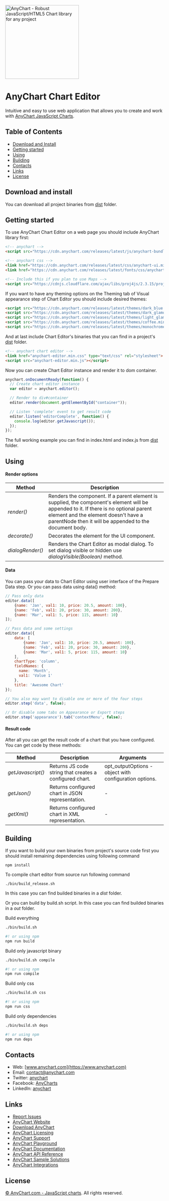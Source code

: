 [<img src="https://cdn.anychart.com/images/logo-transparent-segoe.png?2" width="234px" alt="AnyChart - Robust JavaScript/HTML5 Chart library for any project">](https://www.anychart.com)

AnyChart Chart Editor
=========

Intuitive and easy to use web application that allows you to create and work with [AnyChart JavaScript Charts](https://www.anychart.com).

## Table of Contents

* [Download and Install](#download-and-install)
* [Getting started](#getting-started)
* [Using](#using)
* [Building](#building)
* [Contacts](#contacts)
* [Links](#links)
* [License](#license)

## Download and install

You can download all project binaries from [dist](https://github.com/AnyChart/chart-editor/tree/master/dist) folder.

## Getting started

To use AnyChart Chart Editor on a web page you should include AnyChart library first:
```html
<!-- anychart -->
<script src="https://cdn.anychart.com/releases/latest/js/anychart-bundle.min.js"></script>

<!-- anychart css -->
<link href="https://cdn.anychart.com/releases/latest/css/anychart-ui.min.css" type="text/css" rel="stylesheet">
<link href="https://cdn.anychart.com/releases/latest/fonts/css/anychart-font.min.css" type="text/css" rel="stylesheet">

<!-- Include this if you plan to use Maps -->
<script src="https://cdnjs.cloudflare.com/ajax/libs/proj4js/2.3.15/proj4.js"></script>
```

If you want to have any theming options on the Theming tab of Visual appearance step of Chart Editor you should include desired themes:
```html
<script src="https://cdn.anychart.com/releases/latest/themes/dark_blue.min.js"></script>
<script src="https://cdn.anychart.com/releases/latest/themes/dark_glamour.min.js"></script>
<script src="https://cdn.anychart.com/releases/latest/themes/light_glamour.min.js"></script>
<script src="https://cdn.anychart.com/releases/latest/themes/coffee.min.js"></script>
<script src="https://cdn.anychart.com/releases/latest/themes/monochrome.min.js"></script>
```
 
And at last include Chart Editor's binaries that you can find in a project's [dist](https://github.com/AnyChart/chart-editor/tree/master/dist) folder.
```html
<!-- anychart chart editor -->
<link href="anychart-editor.min.css" type="text/css" rel="stylesheet">
<script src="anychart-editor.min.js"></script>
```

Now you can create Chart Editor instance and render it to dom container. 
```javascript
anychart.onDocumentReady(function() {
  // Create chart editor instance
  var editor = anychart.editor();

  // Render to div#container
  editor.render(document.getElementById("container"));

  // Listen 'complete' event to get result code
  editor.listen('editorComplete', function() {
    console.log(editor.getJavascript());
  });
});
```

The full working example you can find in index.html and index.js from [dist](https://github.com/AnyChart/chart-editor/tree/master/dist) folder.

## Using

#### Render options
Method | Description
--- | ---
*render()* | Renders the component.  If a parent element is supplied, the component's element will be appended to it.  If there is no optional parent element and the element doesn't have a parentNode then it will be appended to the document body.
*decorate()* | Decorates the element for the UI component.
*dialogRender()* | Renders the Chart Editor as modal dialog. To set dialog visible or hidden use *dialogVisible(Boolean)* method.

#### Data
You can pass your data to Chart Editor using user interface of the Prepare Data step. Or you can pass data using data() method:
```javascript
// Pass only data
editor.data([
    {name: 'Jan', val1: 10, price: 20.5, amount: 100},
    {name: 'Feb', val1: 20, price: 30, amount: 200},
    {name: 'Mar', val1: 5, price: 115, amount: 10}
]);

// Pass data and some settings
editor.data({
    data: [
        {name: 'Jan', val1: 10, price: 20.5, amount: 100},
        {name: 'Feb', val1: 20, price: 30, amount: 200},
        {name: 'Mar', val1: 5, price: 115, amount: 10}
    ],
    chartType: 'column',
    fieldNames: {
      name: 'Month',
      val1: 'Value 1'
    },
    title: 'Awesome Chart'
});

// You also may want to disable one or more of the four steps
editor.step('data', false);

// Or disable some tabs on Appearance or Export steps
editor.step('appearance').tab('contextMenu', false);
```


#### Result code
After all you can get the result code of a chart that you have configured. You can get code by these methods:

Method | Description | Arguments
--- | --- | ---
*getJavascript()* | Returns JS code string that creates a configured chart. | opt_outputOptions - object with configuration options.
*getJson()* | Returns configured chart in JSON representation. | -
*getXml()* | Returns configured chart in XML representation. | -
 

## Building
If you want to build your own binaries from project's source code first you should install remaining dependencies using following command
```
npm install
```

To compile chart editor from source run following command
```
./bin/build_release.sh
```
In this case you can find builded binaries in a *dist* folder.

Or you can build by build.sh script. In this case you can find builded binaries in a *out* folder.


Build everything
```bash
./bin/build.sh

#! or using npm
npm run build
```


Build only javascript binary
```bash
./bin/build.sh compile

#! or using npm 
npm run compile
```


Build only css
```bash
./bin/build.sh css

#! or using npm 
npm run css
```

Build only dependencies 
```bash
./bin/build.sh deps

#! or using npm 
npm run deps
```

## Contacts

* Web: [www.anychart.com](https://www.anychart.com)
* Email: [contact@anychart.com](mailto:contact@anychart.com)
* Twitter: [anychart](https://twitter.com/anychart)
* Facebook: [AnyCharts](https://www.facebook.com/AnyCharts)
* LinkedIn: [anychart](https://www.linkedin.com/company/anychart)

## Links

* [Report Issues](https://github.com/AnyChart/AnyChart-React/issues)
* [AnyChart Website](https://www.anychart.com)
* [Download AnyChart](https://www.anychart.com/download/)
* [AnyChart Licensing](https://www.anychart.com/buy/)
* [AnyChart Support](https://www.anychart.com/support/)
* [AnyChart Playground](https://playground.anychart.com)
* [AnyChart Documentation](https://docs.anychart.com)
* [AnyChart API Reference](https://api.anychart.com)
* [AnyChart Sample Solutions](https://www.anychart.com/solutions/)
* [AnyChart Integrations](https://www.anychart.com/integrations/)

## License

[© AnyChart.com - JavaScript charts](https://www.anychart.com). All rights reserved.